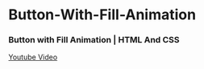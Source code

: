 # Button-With-Fill-Animation

### Button with Fill Animation | HTML And CSS
[Youtube Video]('https://studio.youtube.com/video/_MVg60uh098')
